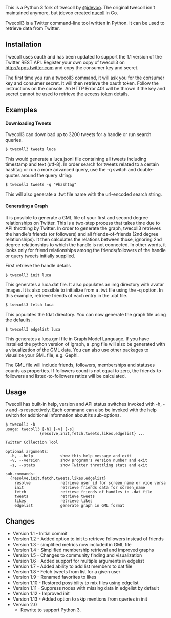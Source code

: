 This is a Python 3 fork of twecoll by [@jdevoo](https://github.com/jdevoo/). The original twecoll isn't maintained anymore, but jdevoo created [nucoll](https://github.com/jdevoo/nucoll) in Go.

Twecoll3 is a Twitter command-line tool written in Python. It can be used to retrieve data from Twitter.

## Installation

Twecoll uses oauth and has been updated to support the 1.1 version of the Twitter REST API. Register your own copy of twecoll3 on http://apps.twitter.com and copy the consumer key and secret.

The first time you run a twecoll3 command, it will ask you for the consumer key and consumer secret. It will then retrieve the oauth token. Follow the instructions on the console. An HTTP Error 401 will be thrown if the key and secret cannot be used to retrieve the access token details.

## Examples

#### Downloading Tweets

Twecoll3 can download up to 3200 tweets for a handle or run search queries.

```
$ twecoll3 tweets luca
```

This would generate a luca.jsonl file containing all tweets including timestamp and text (utf-8).
In order search for tweets related to a certain hashtag or run a more advanced query, use the -q switch and double-quotes around the query string:

```
$ twecoll3 tweets -q "#hashtag"
```

This will also generate a .twt file name with the url-encoded search string.

#### Generating a Graph

It is possible to generate a GML file of your first and second degree relationships on Twitter. This is a two-step process that takes time due to API throttling by Twitter. In order to generate the graph, twecoll3 retrieves the handle's friends (or followers) and all friends-of-friends (2nd degree relationships). It then calculates the relations between those, ignoring 2nd degree relationships to which the handle is not connected. In other words, it looks only for friend relationships among the friends/followers of the handle or query tweets initially supplied.

First retrieve the handle details

```
$ twecoll3 init luca
```

This generates a luca.dat file. It also populates an img directory with avatar images. It is also possible to initialize from a .twt file using the -q option. In this example, retrieve friends of each entry in the .dat file.

```
$ twecoll3 fetch luca
```

This populates the fdat directory. You can now generate the graph file using the defaults.

```
$ twecoll3 edgelist luca
```

This generates a luca.gml file in Graph Model Language. If you have installed the python version of igraph, a .png file will also be generated with a visualization of the GML data. You can also use other packages to visualize your GML file, e.g. Gephi.

The GML file will include friends, followers, memberships and statuses counts as properties. If followers count is not equal to zero, the friends-to-followers and listed-to-followers ratios will be calculated.

## Usage

Twecoll has built-in help, version and API status switches invoked with -h, -v and -s respectively. Each command can also be invoked with the help switch for additional information about its sub-options.

```
$ twecoll3 -h
usage: twecoll3 [-h] [-v] [-s]
               {resolve,init,fetch,tweets,likes,edgelist} ...

Twitter Collection Tool

optional arguments:
  -h, --help            show this help message and exit
  -v, --version         show program's version number and exit
  -s, --stats           show Twitter throttling stats and exit

sub-commands:
  {resolve,init,fetch,tweets,likes,edgelist}
    resolve             retrieve user_id for screen_name or vice versa
    init                retrieve friends data for screen_name
    fetch               retrieve friends of handles in .dat file
    tweets              retrieve tweets
    likes               retrieve likes
    edgelist            generate graph in GML format
```

## Changes

- Version 1.1 - Initial commit
- Version 1.2 - Added option to init to retrieve followers instead of friends
- Version 1.3 - simplified metrics now included in GML file
- Version 1.4 - Simplified membership retrieval and improved graphs
- Version 1.5 - Changes to community finding and visualization
- Version 1.6 - Added support for multiple arguments in edgelist
- Version 1.7 - Added ability to add list members to dat file
- Version 1.8 - Fetch tweets from list for a given user
- Version 1.9 - Renamed favorites to likes
- Version 1.10 - Restored possibility to mix files using edgelist
- Version 1.11 - Suppress nodes with missing data in edgelist by default
- Version 1.12 - Improved init
- Version 1.13 - Added option to skip mentions from queries in init
- Version 2.0
  - Rewrite to support Python 3.
